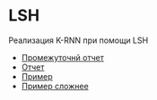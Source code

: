 # LSH

Реализация K-RNN при помощи LSH

* [Промежуточнй отчет](https://github.com/nkdhny/lsh/blob/master/Промежуточный%20отчет.md)
* [Отчет](https://github.com/nkdhny/lsh/blob/master/Отчет.md)
* [Пример](https://github.com/nkdhny/lsh/blob/master/etc/sample.ipynb)
* [Пример сложнее](https://github.com/nkdhny/lsh/blob/master/etc/ls-sample.ipynb)

